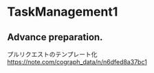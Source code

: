 # TaskManagement1

## Advance preparation.
プルリクエストのテンプレート化
https://note.com/cograph_data/n/n6dfed8a37bc1
